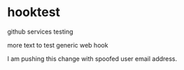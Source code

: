 hooktest
========

github services testing

more text to test generic web hook

I am pushing this change with spoofed user email address.
